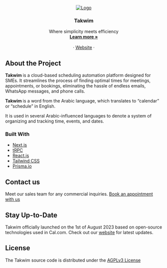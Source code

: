<!-- PROJECT LOGO -->
<p align="center">
  <a href="https://github.com/alkhairtechnology/rayhana">
   <img src="https://github.com/alkhairtechnology/rayhana/assets/137470929/b75718fc-6f5a-4d0e-a349-ea91a31d9257" alt="Logo">
    
  </a>

  <h3 align="center">Takwim</h3>

  <p align="center">
    Where simplicity meets efficiency
    <br />
    <a href="https://takwim.my"><strong>Learn more »</strong></a>
    <br />
    <br />
    ·
    <a href="https://takwim.my">Website</a>
    ·
    </p>
</p>


<!-- ABOUT THE PROJECT -->

## About the Project

<b>Takwim </b> is a cloud-based scheduling automation platform designed for SMEs. It streamlines the process of finding optimal times for meetings, appointments, or bookings, eliminating the hassle of endless emails, WhatsApp messages, and phone calls.

<b>Takwim </b> is a word from the Arabic language, which translates to “calendar” or “schedule” in English.

It is used in several Arabic-influenced languages to denote a system of organizing and tracking time, events, and dates.

### Built With

- [Next.js](https://nextjs.org/?ref=takwim.my)
- [tRPC](https://trpc.io/?ref=takwim.my)
- [React.js](https://reactjs.org/?ref=takwim.my)
- [Tailwind CSS](https://tailwindcss.com/?ref=takwim.my)
- [Prisma.io](https://prisma.io/?ref=takwim.my)

## Contact us

Meet our sales team for any commercial inquiries. <a href="https://takwim.my/sales">Book an appointment with us </a>


## Stay Up-to-Date

Takwim officially launched on the 1st of August 2023 based on open-source technologies used in Cal.com. Check out our  <a href="https://takwim.my">website</a> for latest updates.

<!-- LICENSE -->

## License

The Takwim source code is distributed under the <a href="https://www.gnu.org/licenses/agpl-3.0.html">AGPLv3 License</a>
